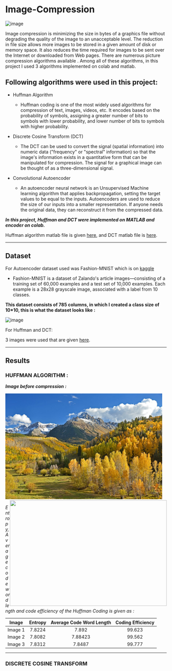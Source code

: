 # Image-Compression

![image](https://user-images.githubusercontent.com/105945382/211190641-a356c190-6744-4edb-9a61-f50a7e9e102a.png)

Image compression is minimizing the size in bytes of a graphics file without degrading the quality of the image to an unacceptable level. The reduction in file size allows more images to be stored in a given amount of disk or memory space.
It also reduces the time required for images to be sent over the Internet or downloaded from Web pages.
There are numerous picture compression algorithms available . Among all of these algorithms, in this project I used 3 algorithms implemented on colab and matlab.

## Following algorithms were used in this project:

- Huffman Algorithm

  - Huffman coding is one of the most widely used algorithms for compression of text, images, videos, etc. It encodes based on the probability of symbols, assigning a greater number of bits to symbols with lower probability, and lower number of bits to symbols with higher probability.

* Discrete Cosine Transform (DCT)
  
  - The DCT can be used to convert the signal (spatial information) into numeric data ("frequency" or "spectral" information) so that the image's information exists in a quantitative form that can be manipulated for compression. The signal for a graphical image can be thought of as a three-dimensional signal.

+ Convolutional Autoencoder
  
  - An autoencoder neural network is an Unsupervised Machine learning algorithm that applies backpropagation, setting the target values to be equal to the inputs. Autoencoders are used to reduce the size of our inputs into a smaller representation. If anyone needs the original data, they can reconstruct it from the compressed data.

***In this project, Huffman and DCT were implemented on MATLAB and encoder on colab.***

Huffman algorithm matlab file is given [here](https://github.com/Ceasor06/Image-Compression/tree/main/Huffman-algorithm), 
and DCT matlab file is [here](https://github.com/Ceasor06/Image-Compression/tree/main/DCT).


<hr>
  
## Dataset

For Autoencoder dataset used was Fashion-MNIST which is on [kaggle](https://www.kaggle.com/datasets/zalando-research/fashionmnist)
 - Fashion-MNIST is a dataset of Zalando's article images—consisting of a training set of 60,000 examples and a test set of 10,000 examples. Each example is a 28x28 grayscale image, associated with a label from 10 classes.
 
**This dataset consists of 785 columns, in which I created a class size of 10*10, this is what the dataset looks like :**

<img width="852" alt="image" src="https://user-images.githubusercontent.com/105945382/211193297-28f55220-7da7-4aa1-b48c-46bed18d898d.png">

For Huffman and DCT:

3 images were used that are given [here](https://github.com/Ceasor06/Image-Compression/tree/main/Images%20Used%20for%20Huffman%20and%20DCT).
<hr>

## Results

### HUFFMAN ALGORITHM :

***Image before compression :***

<img src="https://github.com/Ceasor06/Image-Compression/blob/main/Images%20Used%20for%20Huffman%20and%20DCT/image2.jpeg" width="490" height="330" />  <img align=right width="490" height="330" src="https://user-images.githubusercontent.com/105945382/211252102-a15431de-2179-451d-952e-5b816f1a82c3.png">




_Entropy, Average code word length and code efficiency of the Huffman Coding is given as :_

| Image | Entropy | Average Code Word Length | Coding Efficiency |
| :---: | :---: | :---: | :---: |
| Image 1 | 7.8224 | 7.892 | 99.623 |
| Image 2 | 7.8082 | 7.88423 | 99.562 |
| Image 3 | 7.8312 | 7.8487 | 99.777 |
<hr>

### DISCRETE COSINE TRANSFORM


